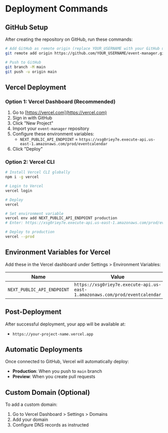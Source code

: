 # Deployment Commands

## GitHub Setup

After creating the repository on GitHub, run these commands:

```bash
# Add GitHub as remote origin (replace YOUR_USERNAME with your GitHub username)
git remote add origin https://github.com/YOUR_USERNAME/event-manager.git

# Push to GitHub
git branch -M main
git push -u origin main
```

## Vercel Deployment

### Option 1: Vercel Dashboard (Recommended)
1. Go to [https://vercel.com](https://vercel.com)
2. Sign in with GitHub
3. Click "New Project"
4. Import your `event-manager` repository
5. Configure these environment variables:
   - `NEXT_PUBLIC_API_ENDPOINT` = `https://xsg0riey7e.execute-api.us-east-1.amazonaws.com/prod/eventcalendar`
6. Click "Deploy"

### Option 2: Vercel CLI
```bash
# Install Vercel CLI globally
npm i -g vercel

# Login to Vercel
vercel login

# Deploy
vercel

# Set environment variable
vercel env add NEXT_PUBLIC_API_ENDPOINT production
# Enter: https://xsg0riey7e.execute-api.us-east-1.amazonaws.com/prod/eventcalendar

# Deploy to production
vercel --prod
```

## Environment Variables for Vercel

Add these in the Vercel dashboard under Settings > Environment Variables:

| Name | Value |
|------|-------|
| `NEXT_PUBLIC_API_ENDPOINT` | `https://xsg0riey7e.execute-api.us-east-1.amazonaws.com/prod/eventcalendar` |

## Post-Deployment

After successful deployment, your app will be available at:
- `https://your-project-name.vercel.app`

## Automatic Deployments

Once connected to GitHub, Vercel will automatically deploy:
- **Production**: When you push to `main` branch
- **Preview**: When you create pull requests

## Custom Domain (Optional)

To add a custom domain:
1. Go to Vercel Dashboard > Settings > Domains
2. Add your domain
3. Configure DNS records as instructed